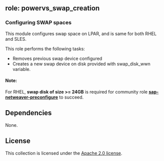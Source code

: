## role: powervs_swap_creation

### Configuring SWAP spaces

This module configures swap space on LPAR, and is same for both RHEL and SLES.

This role performs the following tasks:
- Removes previous swap device configured
- Creates a new swap device on disk provided with swap_disk_wwn variable.

#### Note:
For RHEL, **swap disk of size >= 24GB** is required for community role **[sap-netweaver-preconfigure](https://github.com/linux-system-roles/sap-netweaver-preconfigure)** to succeed.

## Dependencies

None.

## License

This collection is licensed under the [Apache 2.0 license](http://www.apache.org/licenses/LICENSE-2.0).
